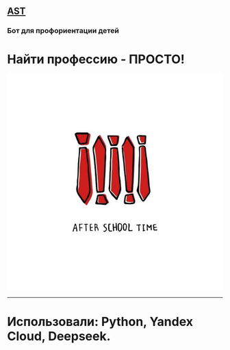 [AST](https://t.me/ASTfy_BOT)
---
### Бот для профориентации детей
# Найти профессию - ПРОСТО!
![AST](photo_2025-06-24_11-47-33.jpg)

---

# Использовали: Python, Yandex Cloud, Deepseek.
